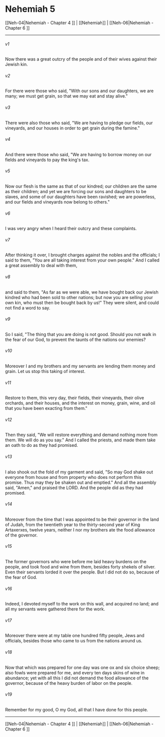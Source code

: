# Nehemiah 5

[[Neh-04|Nehemiah - Chapter 4 ]] | [[Nehemiah]] | [[Neh-06|Nehemiah - Chapter 6 ]]
***

###### v1
Now there was a great outcry of the people and of their wives against their Jewish kin.
###### v2
For there were those who said, "With our sons and our daughters, we are many; we must get grain, so that we may eat and stay alive."
###### v3
There were also those who said, "We are having to pledge our fields, our vineyards, and our houses in order to get grain during the famine."
###### v4
And there were those who said, "We are having to borrow money on our fields and vineyards to pay the king's tax.
###### v5
Now our flesh is the same as that of our kindred; our children are the same as their children; and yet we are forcing our sons and daughters to be slaves, and some of our daughters have been ravished; we are powerless, and our fields and vineyards now belong to others."
###### v6
I was very angry when I heard their outcry and these complaints.
###### v7
After thinking it over, I brought charges against the nobles and the officials; I said to them, "You are all taking interest from your own people." And I called a great assembly to deal with them,
###### v8
and said to them, "As far as we were able, we have bought back our Jewish kindred who had been sold to other nations; but now you are selling your own kin, who must then be bought back by us!" They were silent, and could not find a word to say.
###### v9
So I said, "The thing that you are doing is not good. Should you not walk in the fear of our God, to prevent the taunts of the nations our enemies?
###### v10
Moreover I and my brothers and my servants are lending them money and grain. Let us stop this taking of interest.
###### v11
Restore to them, this very day, their fields, their vineyards, their olive orchards, and their houses, and the interest on money, grain, wine, and oil that you have been exacting from them."
###### v12
Then they said, "We will restore everything and demand nothing more from them. We will do as you say." And I called the priests, and made them take an oath to do as they had promised.
###### v13
I also shook out the fold of my garment and said, "So may God shake out everyone from house and from property who does not perform this promise. Thus may they be shaken out and emptied." And all the assembly said, "Amen," and praised the LORD. And the people did as they had promised.
###### v14
Moreover from the time that I was appointed to be their governor in the land of Judah, from the twentieth year to the thirty-second year of King Artaxerxes, twelve years, neither I nor my brothers ate the food allowance of the governor.
###### v15
The former governors who were before me laid heavy burdens on the people, and took food and wine from them, besides forty shekels of silver. Even their servants lorded it over the people. But I did not do so, because of the fear of God.
###### v16
Indeed, I devoted myself to the work on this wall, and acquired no land; and all my servants were gathered there for the work.
###### v17
Moreover there were at my table one hundred fifty people, Jews and officials, besides those who came to us from the nations around us.
###### v18
Now that which was prepared for one day was one ox and six choice sheep; also fowls were prepared for me, and every ten days skins of wine in abundance; yet with all this I did not demand the food allowance of the governor, because of the heavy burden of labor on the people.
###### v19
Remember for my good, O my God, all that I have done for this people.

***

[[Neh-04|Nehemiah - Chapter 4 ]] | [[Nehemiah]] | [[Neh-06|Nehemiah - Chapter 6 ]]
